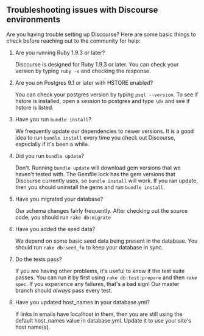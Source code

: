 ## Troubleshooting issues with Discourse environments

Are you having trouble setting up Discourse? Here are some basic things to check before
reaching out to the community for help:


1. Are you running Ruby 1.9.3 or later?

   Discourse is designed for Ruby 1.9.3 or later. You can check your version by typing 
   `ruby -v` and checking the response.


2. Are you on Postgres 9.1 or later with HSTORE enabled?

   You can check your postgres version by typing `psql --version`. To see if hstore is
   installed, open a session to postgres and type `\dx` and see if hstore is listed.


3. Have you run `bundle install`?

   We frequently update our dependencies to newer versions. It is a good idea to run
   `bundle install` every time you check out Discourse, especially if it's been a while.

4. Did you run `bundle update`?

   Don't. Running `bundle update` will download gem versions that we haven't tested with.
   The Gemfile.lock has the gem versions that Discourse currently uses, so `bundle install`
   will work.  If you ran update, then you should uninstall the gems and run `bundle install`.

5. Have you migrated your database?

   Our schema changes fairly frequently. After checking out the source code, you should 
   run `rake db:migrate`


6. Have you added the seed data?

   We depend on some basic seed data being present in the database. You should run 
   `rake db:seed_fu` to keep your database in sync.


7. Do the tests pass?

   If you are having other problems, it's useful to know if the test suite passes. You 
   can run it by first using `rake db:test:prepare` and then `rake spec`. If you 
   experience any failures, that's a bad sign! Our master branch should *always* pass 
   every test.

8. Have you updated host_names in your database.yml?

   If links in emails have localhost in them, then you are still using the default host_names
   value in database.yml.  Update it to use your site's host name(s).




